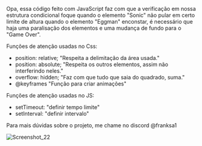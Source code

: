 Opa, essa código feito com JavaScript faz com que a verificação
em nossa estrutura condicional foque quando o elemento "Sonic" não pular
em certo limite de altura quando o elemento "Eggman" enconstar, é necessário
que haja uma paralisação dos elementos e uma mudança de fundo para o "Game Over".

Funções de atenção usadas no Css: </br> 
- position: relative; "Respeita a delimitação da área usada." </br> 
- position: absolute; "Respeita os outros elementos, assim não interferindo neles." </br> 
- overflow: hidden; "Faz com que tudo que saia do quadrado, suma." </br> 
- @keyframes "Função para criar animações" </br> 

Funções de atenção usadas no JS: </br> 
- setTimeout: "definir tempo limite" </br> 
- setInterval: "definir intervalo" </br> 

Para mais dúvidas sobre o projeto, me chame no discord @franksa1

![Screenshot_22](https://user-images.githubusercontent.com/110064892/201082592-43011993-4367-4f0e-8a08-3ca268a73895.png)

